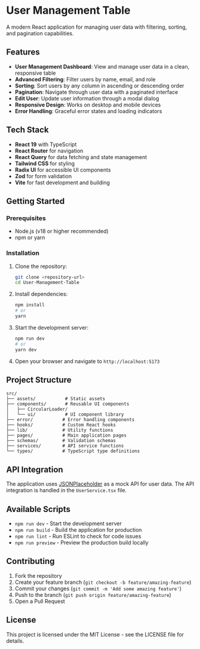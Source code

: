 # User Management Table

A modern React application for managing user data with filtering, sorting, and pagination capabilities.

## Features

- **User Management Dashboard**: View and manage user data in a clean, responsive table
- **Advanced Filtering**: Filter users by name, email, and role
- **Sorting**: Sort users by any column in ascending or descending order
- **Pagination**: Navigate through user data with a paginated interface
- **Edit User**: Update user information through a modal dialog
- **Responsive Design**: Works on desktop and mobile devices
- **Error Handling**: Graceful error states and loading indicators

## Tech Stack

- **React 19** with TypeScript
- **React Router** for navigation
- **React Query** for data fetching and state management
- **Tailwind CSS** for styling
- **Radix UI** for accessible UI components
- **Zod** for form validation
- **Vite** for fast development and building

## Getting Started

### Prerequisites

- Node.js (v18 or higher recommended)
- npm or yarn

### Installation

1. Clone the repository:
   ```bash
   git clone <repository-url>
   cd User-Management-Table
   ```

2. Install dependencies:
   ```bash
   npm install
   # or
   yarn
   ```

3. Start the development server:
   ```bash
   npm run dev
   # or
   yarn dev
   ```

4. Open your browser and navigate to `http://localhost:5173`

## Project Structure

```
src/
├── assets/           # Static assets
├── components/       # Reusable UI components
│   ├── CircularLoader/
│   └── ui/           # UI component library
├── error/           # Error handling components
├── hooks/           # Custom React hooks
├── lib/             # Utility functions
├── pages/           # Main application pages
├── schemas/         # Validation schemas
├── services/        # API service functions
└── types/           # TypeScript type definitions
```

## API Integration

The application uses [JSONPlaceholder](https://jsonplaceholder.typicode.com) as a mock API for user data. The API integration is handled in the `UserService.tsx` file.

## Available Scripts

- `npm run dev` - Start the development server
- `npm run build` - Build the application for production
- `npm run lint` - Run ESLint to check for code issues
- `npm run preview` - Preview the production build locally

## Contributing

1. Fork the repository
2. Create your feature branch (`git checkout -b feature/amazing-feature`)
3. Commit your changes (`git commit -m 'Add some amazing feature'`)
4. Push to the branch (`git push origin feature/amazing-feature`)
5. Open a Pull Request

## License

This project is licensed under the MIT License - see the LICENSE file for details.